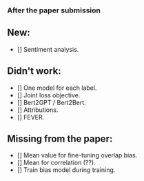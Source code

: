 ### After the paper submission

## New:
- [] Sentiment analysis.

## Didn't work:
- [] One model for each label.
- [] Joint loss objective.
- [] Bert2GPT / Bert2Bert.
- [] Attributions.
- [] FEVER.

## Missing from the paper:
- [] Mean value for fine-tuning overlap bias.
- [] Mean for correlation (??).
- [] Train bias model during training.
